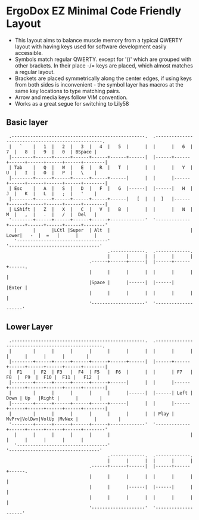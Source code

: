 # ErgoDox EZ Minimal Code Friendly Layout

- This layout aims to balance muscle memory from a typical QWERTY layout
  with having keys used for software development easily accessible.
- Symbols match regular QWERTY.
  except for '()' which are grouped with other brackets.
  In their place -/= keys are placed, which almost matches a regular layout.
- Brackets are placed symmetrically along the center edges,
  if using keys from both sides is inconvenient - the symbol layer has macros
  at the same key locations to type matching pairs.
- Arrow and media keys follow VIM convention.
- Works as a great segue for switching to Lily58

## Basic layer

```
 .--------------------------------------------------.  .--------------------------------------------------.
 |   `    |   1  |   2  |   3  |   4  |   5  |      |  |      |   6  |   7  |   8  |   9  |   0  | BSpace |
 |--------+------+------+------+------+------+------|  |------+------+------+------+------+------+--------|
 | Tab    |   Q  |   W  |   E  |   R  |   T  |      |  |      |   Y  |   U  |   I  |   O  |   P  |   \    |
 |--------+------+------+------+------+------|      |  |      |------+------+------+------+------+--------|
 | Esc    |   A  |   S  |   D  |   F  |   G  |------|  |------|   H  |   J  |   K  |   L  |   ;  |   '    |
 |--------+------+------+------+------+------|   [  |  |  ]   |------+------+------+------+------+--------|
 | LShift |   Z  |   X  |   C  |   V  |   B  |      |  |      |   N  |   M  |   ,  |   .  |   /  |  Del   |
 '--------+------+------+------+------+-------------'  '-------------+------+------+------+------+--------'
   |      |      |LCtl |Super  | Alt  |                              | Lower|   -  |  =   |      |      |
   '----------------------------------'                              '----------------------------------'
                                      .-------------.  .-------------.
                                      |      |      |  |      |      |
                               .------+------+------|  |------+------+------.
                               |      |      |      |  |      |      |      |
                               |Space |      |------|  |------|      |Enter |
                               |      |      |      |  |      |      |      |
                               '--------------------'  '--------------------'
```

## Lower Layer

```
 .--------------------------------------------------.  .--------------------------------------------------.
 |        |      |      |      |      |      |      |  |      |      |      |      |      |      |        |
 |--------+------+------+------+------+------+------|  |------+------+------+------+------+------+--------|
 |  F1    |  F2  | F3   |  F4  | F5   |  F6  |      |  |      | F7   |  F8  |  F9  |  F10 |  F11 |   F12  |
 |--------+------+------+------+------+------|      |  |      |------+------+------+------+------+--------|
 |        |      |      |      |      |      |------|  |------| Left | Down | Up   |Right |      |        |
 |--------+------+------+------+------+------|      |  |      |------+------+------+------+------+--------|
 |        |      |      |      |      |      |      |  | Play | MvPrv|VolDwn|VolUp |MvNex |      |        |
 '--------+------+------+------+------+-------------'  '-------------+------+------+------+------+--------'
   |      |      |      |      |      |                              |      |      |      |      |      |
   '----------------------------------'                              '----------------------------------'
                                      .-------------.  .-------------.
                                      |      |      |  |      |      |
                               .------+------+------|  |------+------+------.
                               |      |      |      |  |      |      |      |
                               |      |      |------|  |------|      |      |
                               |      |      |      |  |      |      |      |
                               '--------------------'  '--------------------'
```
